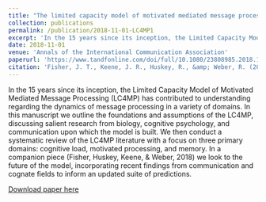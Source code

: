 ```yaml
---
title: "The limited capacity model of motivated mediated message processing: taking stock of the past"
collection: publications
permalink: /publication/2018-11-01-LC4MP1
excerpt: 'In the 15 years since its inception, the Limited Capacity Model of Motivated Mediated Message Processing (LC4MP) has contributed to understanding regarding the dynamics of message processing in a variety of domains. In this manuscript we outline the foundations and assumptions of the LC4MP, discussing salient research from biology, cognitive psychology, and communication upon which the model is built. We then conduct a systematic review of the LC4MP literature with a focus on three primary domains: cognitive load, motivated processing, and memory. In a companion piece (Fisher, Huskey, Keene, &amp; Weber, 2018) we look to the future of the model, incorporating recent findings from communication and cognate fields to inform an updated suite of predictions.'
date: 2018-11-01
venue: 'Annals of the International Communication Association'
paperurl: 'https://www.tandfonline.com/doi/full/10.1080/23808985.2018.1534552'
citation: 'Fisher, J. T., Keene, J. R., Huskey, R., &amp; Weber, R. (2018). The limited capacity model of motivated mediated message processing: taking stock of the past. Annals of the International Communication Association, 42(4), 270-290'
---
```

In the 15 years since its inception, the Limited Capacity Model of Motivated Mediated Message Processing (LC4MP) has contributed to understanding regarding the dynamics of message processing in a variety of domains. In this manuscript we outline the foundations and assumptions of the LC4MP, discussing salient research from biology, cognitive psychology, and communication upon which the model is built. We then conduct a systematic review of the LC4MP literature with a focus on three primary domains: cognitive load, motivated processing, and memory. In a companion piece (Fisher, Huskey, Keene, &amp; Weber, 2018) we look to the future of the model, incorporating recent findings from communication and cognate fields to inform an updated suite of predictions.

[Download paper here](https://www.tandfonline.com/doi/full/10.1080/23808985.2018.1534552)
